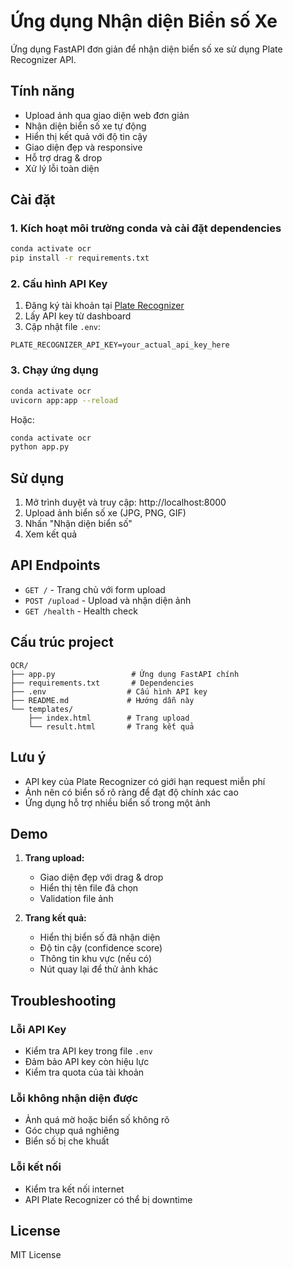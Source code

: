 # Ứng dụng Nhận diện Biển số Xe

Ứng dụng FastAPI đơn giản để nhận diện biển số xe sử dụng Plate Recognizer API.

## Tính năng

- Upload ảnh qua giao diện web đơn giản
- Nhận diện biển số xe tự động
- Hiển thị kết quả với độ tin cậy
- Giao diện đẹp và responsive
- Hỗ trợ drag & drop
- Xử lý lỗi toàn diện

## Cài đặt

### 1. Kích hoạt môi trường conda và cài đặt dependencies

```bash
conda activate ocr
pip install -r requirements.txt
```

### 2. Cấu hình API Key

1. Đăng ký tài khoản tại [Plate Recognizer](https://app.platerecognizer.com/)
2. Lấy API key từ dashboard
3. Cập nhật file `.env`:

```env
PLATE_RECOGNIZER_API_KEY=your_actual_api_key_here
```

### 3. Chạy ứng dụng

```bash
conda activate ocr
uvicorn app:app --reload
```

Hoặc:

```bash
conda activate ocr
python app.py
```

## Sử dụng

1. Mở trình duyệt và truy cập: http://localhost:8000
2. Upload ảnh biển số xe (JPG, PNG, GIF)
3. Nhấn "Nhận diện biển số"
4. Xem kết quả

## API Endpoints

- `GET /` - Trang chủ với form upload
- `POST /upload` - Upload và nhận diện ảnh
- `GET /health` - Health check

## Cấu trúc project

```
OCR/
├── app.py                 # Ứng dụng FastAPI chính
├── requirements.txt       # Dependencies
├── .env                  # Cấu hình API key
├── README.md             # Hướng dẫn này
└── templates/
    ├── index.html        # Trang upload
    └── result.html       # Trang kết quả
```

## Lưu ý

- API key của Plate Recognizer có giới hạn request miễn phí
- Ảnh nên có biển số rõ ràng để đạt độ chính xác cao
- Ứng dụng hỗ trợ nhiều biển số trong một ảnh

## Demo

1. **Trang upload:**
   - Giao diện đẹp với drag & drop
   - Hiển thị tên file đã chọn
   - Validation file ảnh

2. **Trang kết quả:**
   - Hiển thị biển số đã nhận diện
   - Độ tin cậy (confidence score)
   - Thông tin khu vực (nếu có)
   - Nút quay lại để thử ảnh khác

## Troubleshooting

### Lỗi API Key
- Kiểm tra API key trong file `.env`
- Đảm bảo API key còn hiệu lực
- Kiểm tra quota của tài khoản

### Lỗi không nhận diện được
- Ảnh quá mờ hoặc biển số không rõ
- Góc chụp quá nghiêng
- Biển số bị che khuất

### Lỗi kết nối
- Kiểm tra kết nối internet
- API Plate Recognizer có thể bị downtime

## License

MIT License
